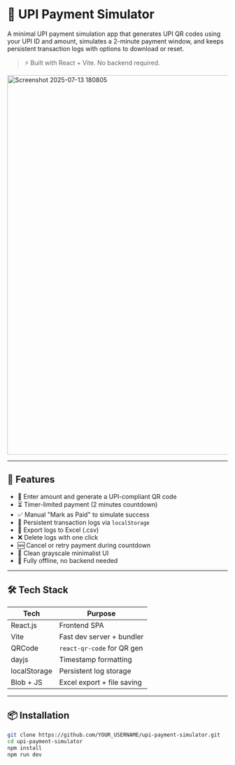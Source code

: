 # 🧾 UPI Payment Simulator

A minimal UPI payment simulation app that generates UPI QR codes using your UPI ID and amount, simulates a 2-minute payment window, and keeps persistent transaction logs with options to download or reset.

> ⚡ Built with React + Vite. No backend required.

<img width="1914" height="865" alt="Screenshot 2025-07-13 180805" src="https://github.com/user-attachments/assets/ea11d465-503b-45d4-8c6d-ee9869fb1e82" />


---

## 🚀 Features

- 🔐 Enter amount and generate a UPI-compliant QR code
- ⏳ Timer-limited payment (2 minutes countdown)
- ✅ Manual "Mark as Paid" to simulate success
- 📜 Persistent transaction logs via `localStorage`
- 📂 Export logs to Excel (.csv)
- ❌ Delete logs with one click
- 🆕 Cancel or retry payment during countdown
- 🎨 Clean grayscale minimalist UI
- 🧠 Fully offline, no backend needed

---

## 🛠️ Tech Stack

| Tech         | Purpose                         |
|--------------|----------------------------------|
| React.js     | Frontend SPA                    |
| Vite         | Fast dev server + bundler       |
| QRCode       | `react-qr-code` for QR gen      |
| dayjs        | Timestamp formatting            |
| localStorage | Persistent log storage          |
| Blob + JS    | Excel export + file saving      |

---

## 📦 Installation

```bash
git clone https://github.com/YOUR_USERNAME/upi-payment-simulator.git
cd upi-payment-simulator
npm install
npm run dev

